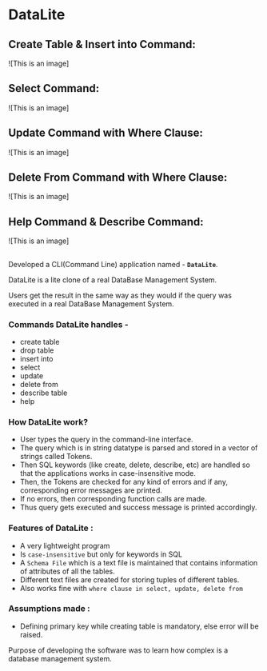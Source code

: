 # DataLite
## Create Table & Insert into Command:

![This is an image]


## Select Command:

![This is an image]


## Update Command with Where Clause:

![This is an image]

## Delete From Command with Where Clause:

![This is an image]


## Help Command & Describe Command:

![This is an image]

##


Developed a CLI(Command Line) application named - **`DataLite`**.

DataLite is a lite clone of a real DataBase Management System.

Users get the result in the same way as they would if the query was executed in a real DataBase Management System.


### Commands DataLite handles - 
- create table
- drop table
- insert into 
- select
- update
- delete from
- describe table
- help

### How DataLite work?

- User types the query in the command-line interface.
- The query which is in string datatype is parsed and stored in a vector of strings called Tokens.
- Then SQL keywords (like create, delete, describe, etc) are handled so that the applications works in case-insensitive mode.
- Then, the Tokens are checked for any kind of errors and if any, corresponding error messages are printed.
- If no errors, then corresponding function calls are made.
- Thus query gets executed and success message is printed accordingly.

### Features of DataLite : 
-  A very lightweight program
-  Is `case-insensitive` but only for keywords in SQL
-  A `Schema File` which is a text file is maintained that contains information of attributes of all the tables.
-  Different text files are created for storing tuples of different tables.
-  Also works fine with `where clause in select, update, delete from`
    
### Assumptions made : 
- Defining primary key while creating table is mandatory, else error will be raised.
    
 Purpose of developing the software was to learn how complex is a database management system.
